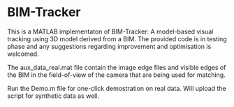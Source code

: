 # BIM-Tracker
This is a MATLAB implementaton of BIM-Tracker: A model-based visual tracking using 3D model derived from a BIM. The provided code is in testing phase and any suggestions regarding improvement and optimisation is welcomed.

The aux_data_real.mat file contain the image edge files and visible edges of the BIM in the field-of-view of the camera that are being used for matching.

Run the Demo.m file for one-click demostration on real data. Will upload the script for synthetic data as well. 
